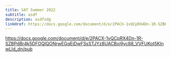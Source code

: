 ```yaml
---
title: SAT Summer 2022
subtitle: asdf
description: asdfsdg
linkHref: https://docs.google.com/document/d/e/2PACX-1vQCpRX4Dn-1R-SZBPdBr4k5DFOQlQONrwEGqEjDwFSsSTJYz8UACBxj9yc88_VVFUKot5KlnwLId_dn/pub
---
```

https://docs.google.com/document/d/e/2PACX-1vQCpRX4Dn-1R-SZBPdBr4k5DFOQlQONrwEGqEjDwFSsSTJYz8UACBxj9yc88_VVFUKot5KlnwLId_dn/pub